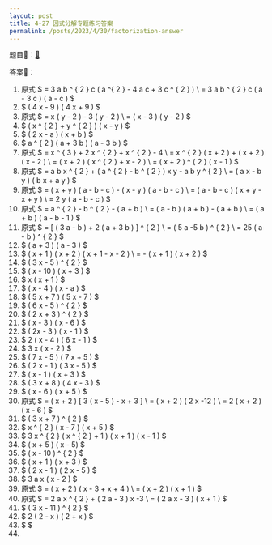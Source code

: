```yaml
---
layout: post
title: 4-27 因式分解专题练习答案
permalink: /posts/2023/4/30/factorization-answer
---
```


题目📜：[🔗](<{{ site.baseurl }}/posts/2023/4/28/factorization>)

答案📝：

1. 原式 $ = 3 a b ^ { 2 } c ( a ^{ 2 } - 4 a c + 3 c ^ { 2 } ) \\ = 3 a b ^ { 2 } c ( a - 3 c ) ( a - c ) $
2. $ ( 4 x - 9 ) ( 4 x + 9 ) $
3. 原式 $ = x ( y - 2 ) - 3 ( y - 2 ) \\ = ( x - 3 ) ( y - 2 ) $
4. $ ( x ^ { 2 } + y ^ { 2 } ) ( x - y ) $
5. $ ( 2 x - a ) ( x + b ) $
6. $ a ^ { 2 } ( a + 3 b ) ( a - 3 b ) $
7. 原式 $ = x ^ { 3 } + 2 x ^ { 2 } + x ^ { 2 } - 4 \\ = x ^ { 2 } ( x + 2 ) + ( x + 2 ) ( x - 2 ) \\ = ( x + 2 ) ( x ^ { 2 } + x - 2 ) \\ = ( x + 2 ) ^ { 2 } ( x - 1 ) $
8. 原式 $ = a b x ^ { 2 } + ( a ^ { 2 } - b ^ { 2 } ) x y - a b y ^ { 2 } \\ = ( a x - b y ) ( b x + a y ) $
9. 原式 $ = ( x + y ) ( a - b - c ) - ( x - y ) ( a - b - c ) \\ = ( a - b - c ) ( x + y - x + y ) \\ = 2 y ( a - b - c ) $
10. 原式 $ = a ^ { 2 } - b ^ { 2 } - ( a + b ) \\ = ( a - b ) ( a + b ) - ( a + b ) \\ = ( a + b ) ( a - b - 1 ) $
11. 原式 $ = [ ( 3 a - b ) + 2 ( a + 3 b ) ] ^ { 2 } \\ = ( 5 a -5 b ) ^ { 2 } \\ = 25 ( a - b ) ^ { 2 } $
12. $ ( a + 3 ) ( a - 3 ) $
13. $ ( x + 1 ) ( x + 2 ) ( x + 1 - x - 2 ) \\ = - ( x + 1 ) ( x + 2 ) $
14. $ ( 3 x - 5 ) ^ { 2 } $
15. $ ( x - 10 ) ( x + 3 ) $
16. $ x ( x + 1 ) $
17. $ ( x - 4 ) ( x - a ) $
18. $ ( 5 x + 7 ) ( 5 x - 7 ) $
19. $ ( 6 x - 5 ) ^ { 2 } $
20. $ ( 2 x + 3 ) ^ { 2 } $
21. $ ( x - 3 ) ( x - 6 ) $
22. $ ( 2x - 3 ) ( x - 1 ) $
23. $ 2 ( x - 4 ) ( 6 x - 1 ) $
24. $ 3 x ( x - 2 ) $
25. $ ( 7 x - 5 ) ( 7 x + 5 ) $
26. $ ( 2 x - 1 ) ( 3 x - 5 ) $
27. $ ( x - 1 ) ( x + 3 ) $
28. $ ( 3 x + 8 ) ( 4 x - 3 ) $
29. $ ( x - 6 ) ( x + 5 ) $
30. 原式 $ = ( x + 2 ) [ 3 ( x - 5 ) - x + 3 ] \\ = ( x + 2 ) ( 2 x -12 ) \\ = 2 ( x + 2 ) ( x - 6 ) $
31. $ ( 3 x + 7 ) ^ { 2 } $
32. $ x ^ { 2 } ( x - 7 ) ( x + 5 ) $
33. $ 3 x ^ { 2 } ( x ^ { 2 } + 1 ) ( x + 1 ) ( x - 1 ) $
34. $ ( x + 5 ) ( x - 5) $
35. $ ( x - 10 ) ^ { 2 } $
36. $ ( x + 1 ) ( x + 3 ) $
37. $ ( 2 x - 1 ) ( 2 x - 5 ) $
38. $ 3 a x ( x - 2 ) $
39. 原式 $ = ( x + 2 ) ( x - 3 + x + 4 ) \\ = ( x + 2 ) ( x + 1 ) $
40. 原式 $ = 2 a x ^ { 2 } + ( 2 a - 3 ) x -3 \\ = ( 2 a x - 3 ) ( x + 1 ) $
41. $ ( 3 x - 11 ) ^ { 2 } $
42. $ 2 ( 2 - x ) ( 2 + x ) $
43. $  $
44. 
